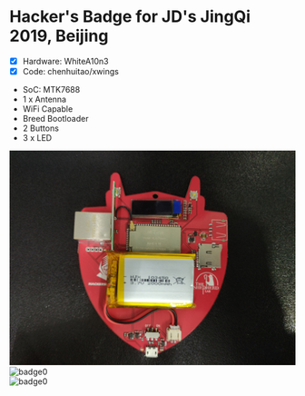 # Hacker's Badge for JD's JingQi 2019, Beijing

- [x] Hardware: WhiteA10n3
- [x] Code: chenhuitao/xwings

* SoC: MTK7688
* 1 x Antenna 
* WiFi Capable
* Breed Bootloader
* 2 Buttons
* 3 x LED

![badge0](/pic/IMG_20191229_141710.jpg)      
![badge0](/pic/IMG_20191229_141622.jpg)      
![badge0](/pic/IMG_20191229_141718.jpg)      
